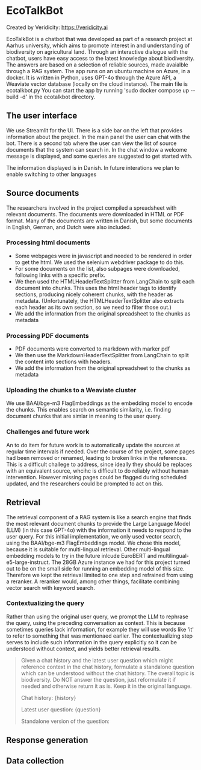 # EcoTalkBot

Created by Veridicity: https://veridicity.ai

EcoTalkBot is a chatbot that was developed as part of a research project at Aarhus university, which aims to promote interest in and understanding of biodiversity on agricultural land. Through an interactive dialogue with the chatbot, users have easy access to the latest knowledge about biodiversity. The answers are based on a selection of reliable sources, made avaialble through a RAG system. 
The app runs on an ubuntu machine on Azure, in a docker. It is written in Python, uses GPT-4o through the Azure API, a Weaviate vector database (locally on the cloud instance).
The main file is ecotalkbot.py
You can start the app by running 'sudo docker compose up --build -d' in the ecotalkbot directory.

## The user interface
We use Streamlit for the UI. There is a side bar on the left that provides information about the project. In the main panel the user can chat with the bot. There is a second tab where the user can view the list of source documents that the system can search in.
In the chat window a welcome message is displayed, and some queries are suggested to get started with.

The information displayed is in Danish. In future interations we plan to enable switching to other languages

## Source documents
The researchers involved in the project compiled a spreadsheet with relevant documents.
The documents were downloaded in HTML or PDF format. Many of the documents are written in Danish, but some documents in English, German, and Dutch were also included.


### Processing html documents
* Some webpages were in javascript and needed to be rendered in order to get the html. We used the selenium webdriver package to do this.
* For some documents on the list, also subpages were downloaded, following links with a specific prefix. 
* We then used the HTMLHeaderTextSplitter from LangChain to split each document into chunks. This uses the html header tags to identify sections, producing nicely coherent chunks, with the header as metadata. (Unfortunately, the HTMLHeaderTextSplitter also extracts each header as its own section, so we need to filter those out.)
* We add the information from the original spreadsheet to the chunks as metadata

### Processing PDF documents
* PDF documents were converted to markdown with marker pdf
* We then use the MarkdownHeaderTextSplitter from LangChain to split the content into sections with headers.
* We add the information from the original spreadsheet to the chunks as metadata

### Uploading the chunks to a Weaviate cluster
We use BAAI/bge-m3 FlagEmbeddings as the embedding model to encode the chunks. This enables search on semantic similarity, i.e. finding document chunks that are simlar in meaning to the user query.

### Challenges and future work
An to do item for future work is to automatically update the sources at regular time intervals if needed. 
Over the course of the project, some pages had been removed or renamed, leading to broken links in the references. This is a difficult challege to address, since ideally they should be replaces with an equivalent source, whcihc is difficult to do reliably without human intervention. However missing pages could be flagged during scheduled updated, and the researchers could be prompted to act on this. 

## Retrieval
The retrieval component of a RAG system is like a search engine that finds the most relevant document chunks to provide the Large Language Model (LLM) (in this case GPT-4o) with the information it needs to respond to the user query.
For this initial implementation, we only used vector search, using the BAAI/bge-m3 FlagEmbeddings model. We chose this model, because it is suitable for multi-lingual retrieval. Other multi-lingual embedding models to try in the future inlcude EuroBERT and multilingual-e5-large-instruct.
The 28GB Azure instance we had for this project turned out to be on the small side for running an embedding model of this size. Therefore we kept the retrieval limited to one step and refrained from using a reranker. A reranker would, among other things, facilitate combining vector search with keyword search.

### Contextualizing the query
Rather than using the original user query, we prompt the LLM to rephrase the query, using the preceding conversation as context. This is because sometimes queries lack information, for example they will use words like 'it' to refer to something that was mentionaed earlier. The contextualizing step serves to include such information in the query explicitly so it can be understood without context, and yields better retrieval results.

> Given a chat history and the latest user question which might reference context in the chat history, formulate a standalone question which can be understood without the chat history. The overall topic is biodiversity.
> Do NOT answer the question, just reformulate it if needed and otherwise return it as is. Keep it in the original language.
>
> Chat history:
> {history}
>
> Latest user question:
> {question}
>
> Standalone version of the question:

## Response generation

## Data collection
